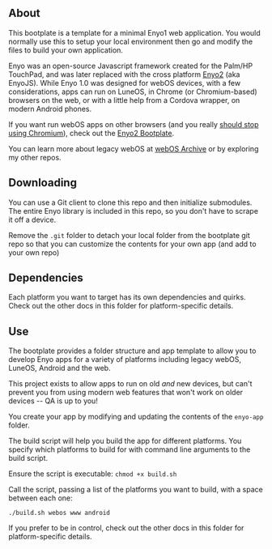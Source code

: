 ## About

This bootplate is a template for a minimal Enyo1 web application.
You would normally use this to setup your local environment then go and modify the
files to build your own application.

Enyo was an open-source Javascript framework created for the Palm/HP TouchPad, and was later replaced with the cross platform [Enyo2](https://github.com/enyojs/enyo) (aka EnyoJS). While Enyo 1.0 was designed for webOS devices, with a few considerations, apps can run on LuneOS, in Chrome (or Chromium-based) browsers on the web, or with a little help from a Cordova wrapper, on modern Android phones.

If you want run webOS apps on other browsers (and you really [should stop using Chromium](https://www.theverge.com/2018/1/4/16805216/google-chrome-only-sites-internet-explorer-6-web-standards)), check out the [Enyo2 Bootplate](https://github.com/codepoet80/enyo2-bootplate).

You can learn more about legacy webOS at [webOS Archive](http://www.webosarchive.org/) or by exploring my other repos.

## Downloading

You can use a Git client to clone this repo and then initialize submodules.
The entire Enyo library is included in this repo, so you don't have to scrape it off a device.

Remove the `.git` folder to detach your local folder from the bootplate git repo
so that you can customize the contents for your own app (and add to your own repo)

## Dependencies

Each platform you want to target has its own dependencies and quirks. Check out the other docs in this folder for platform-specific details.

## Use

The bootplate provides a folder structure and app template to allow you to develop
Enyo apps for a variety of platforms including legacy webOS, LuneOS, Android and the web.

This project exists to allow apps to run on old *and* new devices, but can't prevent you
from using modern web features that won't work on older devices -- QA is up to you!

You create your app by modifying and updating the contents of the `enyo-app` folder.

The build script will help you build the app for different platforms. You specify
which platforms to build for with command line arguments to the build script.

Ensure the script is executable: `chmod +x build.sh`

Call the script, passing a list of the platforms you want to build, with a space between each one:

`./build.sh webos www android`

If you prefer to be in control, check out the other docs in this folder for platform-specific details.
